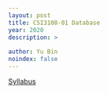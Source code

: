 ```yaml
---
layout: post
title: CSI3108-01 Database
year: 2020
description: >
  
author: Yu Bin
noindex: false
---
```


<p>
   <a href="http://ysweb.yonsei.ac.kr:8888/curri120601/curri_pop2.jsp?domain=H1&startyy=2020&hakgi=2&hakno=CSI3105&bb=01&sbb=00">
   Syllabus
   </a>
</p>